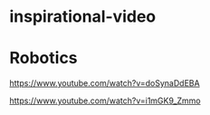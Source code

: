 # inspirational-video

# Robotics
https://www.youtube.com/watch?v=doSynaDdEBA

https://www.youtube.com/watch?v=i1mGK9_Zmmo
